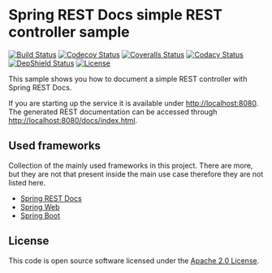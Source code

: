 # Spring REST Docs simple REST controller sample
[![Build Status](https://travis-ci.org/ingogriebsch/sample-spring-restdocs-simple-restcontroller.svg?branch=master)](https://travis-ci.org/ingogriebsch/sample-spring-restdocs-simple-restcontroller)
[![Codecov Status](https://codecov.io/gh/ingogriebsch/sample-spring-restdocs-simple-restcontroller/branch/master/graph/badge.svg)](https://codecov.io/gh/ingogriebsch/sample-spring-restdocs-simple-restcontroller)
[![Coveralls Status](https://coveralls.io/repos/github/ingogriebsch/sample-spring-restdocs-simple-restcontroller/badge.svg?branch=master)](https://coveralls.io/github/ingogriebsch/sample-spring-restdocs-simple-restcontroller?branch=master)
[![Codacy Status](https://api.codacy.com/project/badge/Grade/932a7d3670e64310a345db7df8db6305)](https://app.codacy.com/app/ingo.griebsch/sample-spring-restdocs-simple-restcontroller?utm_source=github.com&utm_medium=referral&utm_content=ingogriebsch/sample-spring-restdocs-simple-restcontroller&utm_campaign=Badge_Grade_Dashboard)
[![DepShield Status](https://depshield.sonatype.org/badges/ingogriebsch/sample-spring-restdocs-simple-restcontroller/depshield.svg)](https://depshield.github.io)
[![License](http://img.shields.io/:license-apache-blue.svg)](http://www.apache.org/licenses/LICENSE-2.0.html)

This sample shows you how to document a simple REST controller with Spring REST Docs.

If you are starting up the service it is available under <http://localhost:8080>.
The generated REST documentation can be accessed through <http://localhost:8080/docs/index.html>.

## Used frameworks
Collection of the mainly used frameworks in this project. There are more, but they are not that present inside the main use case therefore they are not listed here.

*   [Spring REST Docs](https://docs.spring.io/spring-restdocs/docs/1.2.6.RELEASE/reference/html5/)
*   [Spring Web](https://docs.spring.io/spring/docs/4.3.12.RELEASE/spring-framework-reference/htmlsingle/#spring-web)
*   [Spring Boot](https://docs.spring.io/spring-boot/docs/1.5.10.RELEASE/reference/htmlsingle)

## License
This code is open source software licensed under the [Apache 2.0 License](https://www.apache.org/licenses/LICENSE-2.0.html).
